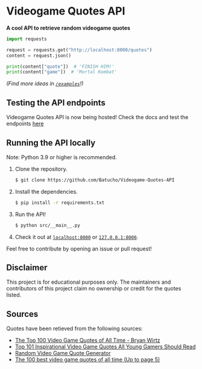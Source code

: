 # Videogame Quotes API

**A cool API to retrieve random videogame quotes**

```py
import requests

request = requests.get("http://localhost:8000/quotes")
content = request.json()

print(content["quote"])  # 'FINISH HIM!'
print(content["game"])  # 'Mortal Kombat'
```

*(Find more ideas in
[`/examples`](https://github.com/Batucho/Videogame-Quotes-API/tree/main/examples)!)*

## Testing the API endpoints
Videogame Quotes API is now being hosted!
Check the docs and test the endpoints [here](https://videogame-quotes-api.herokuapp.com/docs)

## Running the API locally

Note: Python 3.9 or higher is recommended.

1. Clone the repository.
   ```sh
   $ git clone https://github.com/Batucho/Videogame-Quotes-API
   ```
2. Install the dependencies.
   ```sh
   $ pip install -r requirements.txt
   ```
3. Run the API!
   ```sh
   $ python src/__main__.py
   ```
4. Check it out at [`localhost:8000`](http://localhost:8000) or
   [`127.0.0.1:8000`](http://127.0.0.1:8000).

Feel free to contribute by opening an issue or pull request!

## Disclaimer

This project is for educational purposes only. The maintainers and contributors
of this project claim no ownership or credit for the quotes listed.

## Sources

Quotes have been retieved from the following sources:

-
  [The Top 100 Video Game Quotes of All Time -  Bryan Wirtz](https://www.gamedesigning.org/gaming/video-game-quotes/)
-
  [Top 101 Inspirational Video Game Quotes All Young Gamers Should Read](https://kidadl.com/articles/top-inspirational-video-game-quotes-all-young-gamers-should-read)
-
  [Random Video Game Quote Generator](https://codepen.io/AlexDr7/pen/LyOEBv)
-
  [The 100 best video game quotes of all time (Up to page 5)](https://www.gamesradar.com/au/best-video-game-quotes-all-time)
